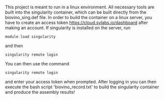 This project is meant to run in a linux environment. All necessary tools are built into the singularity container, which can be built directly from the biovino_sing.def file. In order to build the container on a linux server, you have to create an access token https://cloud.sylabs.io/dashboard after making an account. If singularity is installed on the server, run
```
module load singularity
```
and then
```
singularity remote login
```
You can then use the command 
```
singularity remote login 
```
and enter your access token when prompted. After logging in you can then execute the bash script 'biovino_record.txt' to build the singularity container and produce the assembly results!
